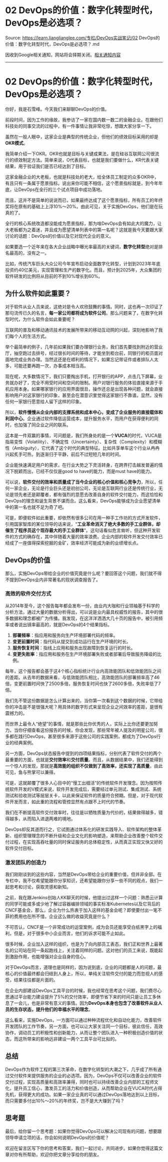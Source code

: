 # 02 DevOps的价值：数字化转型时代，DevOps是必选项？ 

Source: https://learn.lianglianglee.com/专栏/DevOps实战笔记/02 DevOps的价值：数字化转型时代，DevOps是必选项？.md

因收到Google相关通知，网站将会择期关闭。[相关通知内容](https://lumendatabase.org/notices/44265620)

---

# 02 DevOps的价值：数字化转型时代，DevOps是必选项？

你好，我是石雪峰。今天我们来聊聊DevOps的价值。

前段时间，因为工作的缘故，我参访了一家在国内数一数二的金融企业。在跟他们科技处的同事交流的过程中，有一件事情让我非常吃惊，想跟大家分享一下。

虽然在一般人眼中，这家企业是典型的传统企业，但他们的绩效目标采用的却是**OKR模式**。

我简单介绍一下OKR。OKR也就是目标与关键成果法，是在硅谷互联网公司很流行的绩效制定方法。简单来说，O代表目标，也就是我们要做什么，KR代表关键结果，用于验证我们是否已经达到了目标。

这家金融企业的大老板，也就是科技处的老大，给全体员工制定的众多OKR中，有且只有一条属于愿景指标。说出来你可能不相信，这个愿景指标就是，到今年年底，让DevOps在全行的三个试点项目中成功落地。

而且，这并不是简单的说说而已，如果最终达成了这个愿景指标，所有员工的年终奖将在原有的基础上上浮10%～20%。由此可见，关于实施DevOps，他们是在玩真的了。

全行的核心系统改造都没能成为愿景指标，那为啥DevOps会有如此大的魔力，让大老板都为之着迷，并且成为愿望清单列表中的第一名呢？这就是我今天要跟大家讨论的话题：DevOps的价值以及它对现代企业的意义。

如果要选一个近年来在各大企业战略中曝光率最高的关键词，**数字化转型**绝对是排名最高的，没有之一。

比如，传统汽车巨头大众公司今年宣布启动全面数字化转型，计划到2023年年底投资约40亿美元，实现管理和生产的数字化。而且，预计到2025年，大众集团的软件研发的比例将从目前的不到10%增长到60%。

## 为什么软件如此重要？

对于软件从业人员来说，这绝对是令人欢欣鼓舞的事情。同时，这也再一次印证了那句流传已久的名言，**每一家公司都将成为软件公司**。那么问题来了，在数字化转型时代，为什么软件会如此重要呢？

互联网的普及和移动通讯技术的发展所带来的移动互动网的兴起，深刻地影响了我们每个人的生活方式。

举个最简单的例子，几年前如果我们要办理银行业务，我们首先要找到附近的营业厅，抽空跑过去排号，经过很长时间的等待，才能坐到柜台前，同银行的柜员面对面地完成业务办理。当然这还是在顺利的情况下，如果忘记带证件或者排队人太多，可能还要再跑一次，办事成本相当高。

现在呢，大多数情况下，我们只要掏出手机，打开银行的APP，点击几下屏幕，业务就办好了，完全不用受时间和空间的限制。用户对银行服务的体验直接来源于手机应用本身。如果哪家银行的应用界面很丑，操作还总是出现各种问题，就会直接影响用户对这家银行的印象，甚至会在潜意识里觉得这家银行不靠谱。显然，没有任何一家银行愿意给人留下这样的印象。

所以，**软件慢慢从企业内部的支撑系统和成本中心，变成了企业服务的直接载体和利润中心**。企业通过软件降低运营成本，提升服务水平，而用户在获得便利的同时，也加强了同企业之间的联系。

这本是一件双赢的事情，可问题是，我们所身处的是一个**VUCA**的时代，VUCA是指易变性（Volatility）、不确定性（Uncertainty）、复杂性（Complexity）和模糊性（Ambiguity），它代表了这个时代的典型特征。比如共享单车这个行业从冉冉兴起炙手可热，到逐渐归于平静，前后不过短短几年的时间。

企业能快速满足用户的需求，在行业大势之下灵活转身，在跨界打击越发普遍的情况下脱颖而出，已经不仅仅是good to have的能力，而是must have的能力。

可以说，**软件交付的效率和质量成了当今企业的核心价值和核心竞争力**，所以，任何一家企业，无论是行业巨头还是初创公司，无论是互联网行业还是传统行业，无论是领先者还是颠覆者，都有强烈的意愿去改善自身的软件交付能力，而这恰恰和DevOps的理念和诞生背景不谋而合。这么看来，DevOps能够成为企业愿望清单中的第一名也就不足为奇了吧。

可是，即便软件如此重要，却依然有很多公司在用一种手工作坊的方式开发软件，引用国家智库的某位领导的话来说，“**工业革命消灭了绝大多数的手工业群体，却催生了程序员这个现存最大的手工业群体**”。这句话看似危言耸听，但这种开发软件的方式的确存在，其中伴随着大量的效率浪费。企业内部的软件开发交付效率已经成了一座值得探索挖掘的金矿，效率经济可能成为新的业绩增长点。

## DevOps的价值

那么，实施DevOps带给企业的价值究竟是什么呢？要回答这个问题，我们就不得不提到DevOps业内非常著名的现状调查报告了。

### 高效的软件交付方式

从2014年至今，这个报告每年都会发布一份，由业内大咖和行业领袖基于科学的分析方法，通过大量的数据分析得出，可以说是业内最具权威性的报告，其中的很多数据和理念都被广为传播。我发现，在这洋洋洒洒大几十页的报告中，被引用频率或者说出镜率最高的，就是DevOps的4个结果指标。

1. **部署频率**：指应用和服务向生产环境部署代码的频率。
2. **变更前置时间**：指代码从提交到成功运行在生产环境的时长。
3. **服务恢复时间**：指线上应用和服务出现故障到恢复运行的时长。
4. **变更失败率**：指应用和服务在生产环境部署失败或者部署后导致服务降级的比例。

每年，这个报告都会基于这4个核心指标统计行业内高效能团队和低效能团队之间的差距。从去年的数据来看，与低效能团队相比，高效能团队的部署频率高了46倍，变更前置时间快了2500多倍，服务恢复时间也快了2600多倍，失败率低了7倍。

我们先不管这份数据是怎么计算出来的，当你第一次看到这个数据的时候，它带给你的冲击是不是很强大呢？用具体的数字形式来呈现企业之间效率的差距，是很有震撼力的。

而世界上最令人“绝望”的事情，就是那些比你优秀的人，实际上比你还要更加努力。当你仔细查看这份报告的时候，你会发现，那些常年被人提及的明星公司，很多都在践行DevOps，甚至很多来源于这些公司的实践案例，都成为了DevOps行业的经典案例。

另一方面，DevOps状态报告中提到的四项结果指标，分别代表了软件交付的两个最重要的方面，也就是**交付效率**和**交付质量**。而且，从数据结果中，我们还能得到一个惊人的发现，那就是**高效能的组织不仅做到了高效率，还实现了高质量**，由此可见，鱼与熊掌可以兼得。

可是，这就颠覆了很多人心目中的“慢工出细活”的传统软件开发理念。因为按照传统软件开发的V模式来说，软件开发完成后，需要经过单元测试、集成测试、系统测试和验收测试等层层关卡，以此来保证软件的质量符合预期。但是，对于现代软件开发而言，如此重的流程和管控显然有点跟不上时代的节奏。

我们在不断提高软件交付效率时，往往是以牺牲质量为代价的，结果做得越多，错得越多，从而陷入进退两难的境地。

DevOps却反其道而行之，它试图通过体系化的研发实践导入、软件架构的整体革新、组织管理理念的不断升级和企业文化的影响塑造，来帮助企业改善整个软件交付过程，在实现高吞吐量的同时保证服务的总体稳定性，从而真正实现又快又好的软件交付目标。

### 激发团队的创造力

我们刚刚谈到的这些内容，当然是DevOps带给企业的重要价值，但并非全部。在专栏中，我不仅希望能跟你分享知识，还希望能跟你分享一些不同的观点，我们一起思考和讨论，获取灵感和新知。

之前，我在跟Jenkins创始人KK聊天的时候，他提出过这样一个问题：熟悉云计算的同学可能或多或少地了解过容器编排领域的事实标准Kubernetes以及它背后的CNCF基金会，那么，企业为什么热衷于加入这样的基金会呢？即使要付出一笔不菲的费用也在所不惜，企业这么做的收益究竟是什么？

不可否认，CNCF是一个非常成功的运营案例，成为会员还能享受白纸黑字上的福利，但是，对于很多中小企业而言，他们的诉求可能不止如此。

很多时候，企业加入这样的组织，也是为了向内部员工表态，我们正和世界上最著名的公司站在同一条起跑线上，关注着同样的问题。这对他们的员工来说，既能起到激励作用，也能增强对企业自身的信心。

对于DevOps而言，道理也是同样的，因为说到底，企业的问题都是人的问题，最核心的价值最终都会归结到人身上，所以，单纯关注软件交付的能力而忽视人的感受，结果往往都是片面的。

在企业内部建设DevOps工具平台的时候，我也经常在思考这个问题，我们费尽心思通过平台能力建设提升了5%的交付效率，即便节省下来的时间只是让员工多休息了一会儿，也是非常有意义的事情。因为**DevOps本身也包含了改善软件从业人员的生存状态，提升他们的幸福水平的理念**。

这么看来，实施DevOps，一方面可以通过种种流程优化和自动化能力，改善软件开发团队的工作节奏，另一方面，也可以让大家关注同一个目标，彼此信任，高效协作，调动员工的积极性和创新能力，从而让整个团队进入一种积极创造价值的状态，而这所带来的影响远非建设一两个工具平台可比拟的。

## 总结

DevOps作为软件工程的第三次革命，在数字化转型的大潮之下，几乎成了所有通过交付软件来提供服务的企业的必选项。因为，DevOps不仅可以改善企业的软件交付过程，实现高质量和高效率兼得，同时也可以持续改善企业内部的工程师文化，提升员工信心，激发员工的活力和价值创造，从而帮助企业在VUCA时代占得先机，获得更大的成功。如果一家企业真的可以通过DevOps落地达到以上目标，而只需要多付出10%～20%的年终奖，岂不是大大赚到了吗？

## 思考题

最后，给你留一个思考题：如果你觉得DevOps可以解决公司现有的问题，想要跟领导申请立项的话，你会如何说明DevOps的价值呢？

欢迎在留言区写下你的思考和答案，我们一起讨论，共同进步。如果你觉得这篇文章对你有所帮助，欢迎你把文章分享给你的朋友。